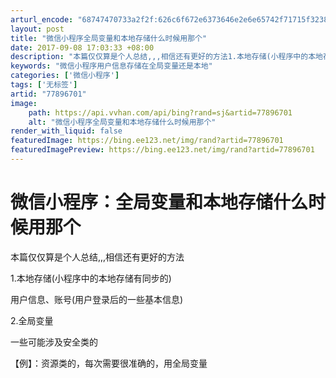 ```yaml
---
arturl_encode: "68747470733a2f2f:626c6f672e6373646e2e6e65742f71715f3238373635383137:2f61727469636c652f64657461696c732f3737383936373031"
layout: post
title: "微信小程序全局变量和本地存储什么时候用那个"
date: 2017-09-08 17:03:33 +08:00
description: "本篇仅仅算是个人总结,,,相信还有更好的方法1.本地存储(小程序中的本地存储有同步的)用户信息、账号"
keywords: "微信小程序用户信息存储在全局变量还是本地"
categories: ['微信小程序']
tags: ['无标签']
artid: "77896701"
image:
    path: https://api.vvhan.com/api/bing?rand=sj&artid=77896701
    alt: "微信小程序全局变量和本地存储什么时候用那个"
render_with_liquid: false
featuredImage: https://bing.ee123.net/img/rand?artid=77896701
featuredImagePreview: https://bing.ee123.net/img/rand?artid=77896701
---
```


# 微信小程序：全局变量和本地存储什么时候用那个

本篇仅仅算是个人总结,,,相信还有更好的方法

1.本地存储(小程序中的本地存储有同步的)

用户信息、账号(用户登录后的一些基本信息)

2.全局变量

一些可能涉及安全类的

【例】：资源类的，每次需要很准确的，用全局变量
